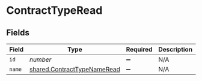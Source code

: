 # ContractTypeRead


## Fields

| Field                                                                             | Type                                                                              | Required                                                                          | Description                                                                       | Example                                                                           |
| --------------------------------------------------------------------------------- | --------------------------------------------------------------------------------- | --------------------------------------------------------------------------------- | --------------------------------------------------------------------------------- | --------------------------------------------------------------------------------- |
| `id`                                                                              | *number*                                                                          | :heavy_minus_sign:                                                                | N/A                                                                               | 1                                                                                 |
| `name`                                                                            | [shared.ContractTypeNameRead](../../../sdk/models/shared/contracttypenameread.md) | :heavy_minus_sign:                                                                | N/A                                                                               |                                                                                   |